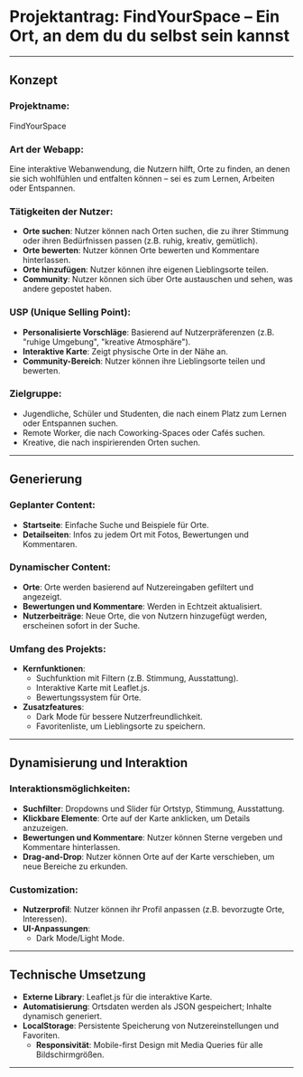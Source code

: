 # Projektantrag: FindYourSpace – Ein Ort, an dem du du selbst sein kannst

---

## **Konzept**

### **Projektname**:  
FindYourSpace  

### **Art der Webapp**:  
Eine interaktive Webanwendung, die Nutzern hilft, Orte zu finden, an denen sie sich wohlfühlen und entfalten können – sei es zum Lernen, Arbeiten oder Entspannen.  

### **Tätigkeiten der Nutzer**:  
- **Orte suchen**: Nutzer können nach Orten suchen, die zu ihrer Stimmung oder ihren Bedürfnissen passen (z.B. ruhig, kreativ, gemütlich).  
- **Orte bewerten**: Nutzer können Orte bewerten und Kommentare hinterlassen.  
- **Orte hinzufügen**: Nutzer können ihre eigenen Lieblingsorte teilen.  
- **Community**: Nutzer können sich über Orte austauschen und sehen, was andere gepostet haben.  

### **USP (Unique Selling Point)**:  
- **Personalisierte Vorschläge**: Basierend auf Nutzerpräferenzen (z.B. "ruhige Umgebung", "kreative Atmosphäre").  
- **Interaktive Karte**: Zeigt physische Orte in der Nähe an.  
- **Community-Bereich**: Nutzer können ihre Lieblingsorte teilen und bewerten.  

### **Zielgruppe**:  
- Jugendliche, Schüler und Studenten, die nach einem Platz zum Lernen oder Entspannen suchen.  
- Remote Worker, die nach Coworking-Spaces oder Cafés suchen.  
- Kreative, die nach inspirierenden Orten suchen.  

---

## **Generierung**

### **Geplanter Content**:  
- **Startseite**: Einfache Suche und Beispiele für Orte.  
- **Detailseiten**: Infos zu jedem Ort mit Fotos, Bewertungen und Kommentaren.  

### **Dynamischer Content**:  
- **Orte**: Orte werden basierend auf Nutzereingaben gefiltert und angezeigt.  
- **Bewertungen und Kommentare**: Werden in Echtzeit aktualisiert.  
- **Nutzerbeiträge**: Neue Orte, die von Nutzern hinzugefügt werden, erscheinen sofort in der Suche.  

### **Umfang des Projekts**:  
- **Kernfunktionen**:  
  - Suchfunktion mit Filtern (z.B. Stimmung, Ausstattung).  
  - Interaktive Karte mit Leaflet.js.  
  - Bewertungssystem für Orte.  
- **Zusatzfeatures**:  
  - Dark Mode für bessere Nutzerfreundlichkeit.  
  - Favoritenliste, um Lieblingsorte zu speichern.  

---

## **Dynamisierung und Interaktion**

### **Interaktionsmöglichkeiten**:  
- **Suchfilter**: Dropdowns und Slider für Ortstyp, Stimmung, Ausstattung.  
- **Klickbare Elemente**: Orte auf der Karte anklicken, um Details anzuzeigen.  
- **Bewertungen und Kommentare**: Nutzer können Sterne vergeben und Kommentare hinterlassen.  
- **Drag-and-Drop**: Nutzer können Orte auf der Karte verschieben, um neue Bereiche zu erkunden.  

### **Customization**:  
- **Nutzerprofil**: Nutzer können ihr Profil anpassen (z.B. bevorzugte Orte, Interessen).  
- **UI-Anpassungen**:  
  - Dark Mode/Light Mode.  

---

## **Technische Umsetzung**

- **Externe Library**: Leaflet.js für die interaktive Karte.  
- **Automatisierung**: Ortsdaten werden als JSON gespeichert; Inhalte dynamisch generiert.  
- **LocalStorage**: Persistente Speicherung von Nutzereinstellungen und Favoriten.  
  - **Responsivität**: Mobile-first Design mit Media Queries für alle Bildschirmgrößen.  

---

